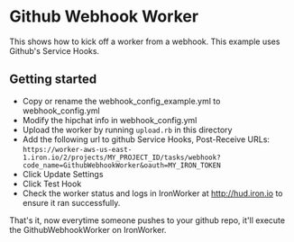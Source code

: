 # Github Webhook Worker

This shows how to kick off a worker from a webhook. This example uses Github's Service Hooks.

## Getting started

- Copy or rename the webhook_config_example.yml to webhook_config.yml
- Modify the hipchat info in webhook_config.yml
- Upload the worker by running `upload.rb` in this directory
- Add the following url to github Service Hooks, Post-Receive URLs: `https://worker-aws-us-east-1.iron.io/2/projects/MY_PROJECT_ID/tasks/webhook?code_name=GithubWebhookWorker&oauth=MY_IRON_TOKEN`
- Click Update Settings
- Click Test Hook
- Check the worker status and logs in IronWorker at http://hud.iron.io to ensure it ran successfully.

That's it, now everytime someone pushes to your github repo, it'll execute the GithubWebhookWorker on IronWorker.

